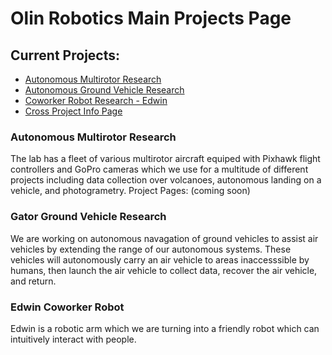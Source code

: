 # Olin Robotics Main Projects Page
## Current Projects:
- [Autonomous Multirotor Research](autonomous_multirotor_research)
- [Autonomous Ground Vehicle Research](gator_ground_vehicle_research)
- [Coworker Robot Research - Edwin](edwin_coworker_robot)
- [Cross Project Info Page](info_dump.md)

### Autonomous Multirotor Research
  The lab has a fleet of various multirotor aircraft equiped with Pixhawk flight controllers and GoPro cameras which we use for a multitude of different projects including data collection over volcanoes, autonomous landing on a vehicle, and photogrametry.
  Project Pages: (coming soon)
### Gator Ground Vehicle Research
  We are working on autonomous navagation of ground vehicles to assist air vehicles by extending the range of our autonomous systems.  These vehicles will autonomously carry an air vehicle to areas inaccesssible by humans, then launch the air vehicle to collect data, recover the air vehicle, and return.
### Edwin Coworker Robot
  Edwin is a robotic arm which we are turning into a friendly robot which can intuitively interact with people.
